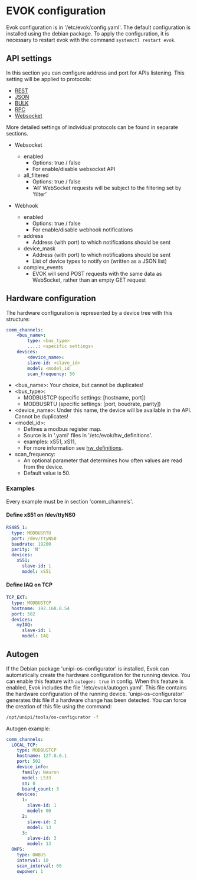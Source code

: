 # EVOK configuration

Evok configuration is in '/etc/evok/config.yaml'. The default configuration is installed using the debian package. To apply the configuration, it is necessary to restart evok with the command `systemctl restart evok`.

## API settings

In this section you can configure address and port for APIs listening. This setting will be applied to protocols:

 - [REST](../apis/rest.md)
 - [JSON](../apis/json.md)
 - [BULK](../apis/bulk.md)
 - [RPC](../apis/rpc.md)
 - [Websocket](../apis/websocket.md)
  
More detailed settings of individual protocols can be found in separate sections.

- Websocket
   - enabled
     - Options: true / false
     - For enable/disable websocket API
   - all_filtered
     - Options: true / false
     - 'All' WebSocket requests will be subject to the filtering set by 'filter'
       
- Webhook
   - enabled
      - Options: true / false
      - For enable/disable webhook notifications
   - address
     - Address (with port) to which notifications should be sent
   - device_mask
     - Address (with port) to which notifications should be sent
     - List of device types to notify on (written as a JSON list)
   - complex_events 
     - EVOK will send POST requests with the same data as WebSocket, rather than an empty GET request


## Hardware configuration

The hardware configuration is represented by a device tree with this structure:

```yaml
comm_channels:
    <bus_name>:
        type: <bus_type>
        ....: <specific settings>
    devices:
        <device_name>:
        slave-id: <slave_id>
        model: <model_id
        scan_frequency: 50
```
 - <bus_name>: Your choice, but cannot be duplicates!
 - <bus_type>:
   - MODBUSTCP (specific settings: [hostname, port])
   - MODBUSRTU (specific settings: [port, boudrate, parity])
 - <device_name>: Under this name, the device will be available in the API. Cannot be duplicates!
 - <model_id>:
   - Defines a modbus register map.
   - Source is in '.yaml' files in '/etc/evok/hw_definitions'.
   - examples: xS51, xS11,
   - For more information see [hw_definitions](./hw_definitions.md).
 - scan_frequency:
   - An optional parameter that determines how often values are read from the device.
   - Default value is 50.

### Examples

Every example must be in section 'comm_channels'.

#### Define xS51 on /dev/ttyNS0

```yaml
RS485_1:
  type: MODBUSRTU
  port: /dev/ttyNS0
  baudrate: 19200
  parity: 'N'
  devices:
    xS51:
      slave-id: 1
      model: xS51
```

#### Define IAQ on TCP

```yaml
TCP_EXT:
  type: MODBUSTCP
  hostname: 192.168.0.54
  port: 502
  devices:
    myIAQ:
      slave-id: 1
      model: IAQ
```

## Autogen

If the Debian package 'unipi-os-configurator' is installed, Evok can automatically create the hardware configuration for the running device. You can enable this feature with `autogen: true` in config. When this feature is enabled, Evok includes the file '/etc/evok/autogen.yaml'. This file contains the hardware configuration of the running device. 'unipi-os-configurator' generates this file if a hardware change has been detected. You can force the creation of this file using the command:

```bash
/opt/unipi/tools/os-configurator -f
````

Autogen example:

```yaml
comm_channels:
  LOCAL_TCP:
    type: MODBUSTCP
    hostname: 127.0.0.1
    port: 502
    device_info:
      family: Neuron
      model: L533
      sn: 0
      board_count: 3
    devices:
      1:
        slave-id: 1
        model: 00
      2:
        slave-id: 2
        model: 13
      3:
        slave-id: 3
        model: 13
  OWFS:
    type: OWBUS
    interval: 10
    scan_interval: 60
    owpower: 1
```
